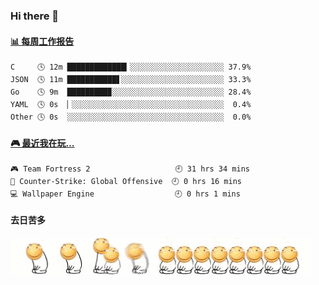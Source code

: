 ### Hi there 👋  

 <!-- waka-box start -->
#### <a href="https://gist.github.com/51d75cccce903a25b1f8cd7ca9d3a329" target="_blank">📊 每周工作报告</a>
```text
C     🕓 12m █████████████▎░░░░░░░░░░░░░░░░░░░░░ 37.9%
JSON  🕓 11m ███████████▋░░░░░░░░░░░░░░░░░░░░░░░ 33.3%
Go    🕓 9m  █████████▉░░░░░░░░░░░░░░░░░░░░░░░░░ 28.4%
YAML  🕓 0s  ▏░░░░░░░░░░░░░░░░░░░░░░░░░░░░░░░░░░  0.4%
Other 🕓 0s  ░░░░░░░░░░░░░░░░░░░░░░░░░░░░░░░░░░░  0.0%
```
<!-- Powered by https://github.com/journey-ad/waka-box-go . -->
<!-- waka-box end -->


 <!-- steam-box start -->
#### <a href="https://gist.github.com/3b0d2519577a02ab95e5d0d7ca4fa814" target="_blank">🎮 最近我在玩…</a>
```text
🎮 Team Fortress 2                   🕘 31 hrs 34 mins
🔫 Counter-Strike: Global Offensive  🕘 0 hrs 16 mins
💻 Wallpaper Engine                  🕘 0 hrs 1 mins
```
<!-- Powered by https://github.com/YouEclipse/steam-box . -->
<!-- steam-box end -->

#### 去日苦多
![](990672b3e82963502a597c34e55546b5.gif)


<!--
**oneto1/oneto1** is a ✨ _special_ ✨ repository because its `README.md` (this file) appears on your GitHub profile.

Here are some ideas to get you started:

- 🔭 I’m currently working on ...
- 🌱 I’m currently learning ...
- 👯 I’m looking to collaborate on ...
- 🤔 I’m looking for help with ...
- 💬 Ask me about ...
- 📫 How to reach me: ...
- 😄 Pronouns: ...
- ⚡ Fun fact: ...
-->
